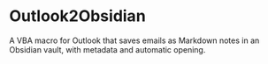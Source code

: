 # Outlook2Obsidian
A VBA macro for Outlook that saves emails as Markdown notes in an Obsidian vault, with metadata and automatic opening.
